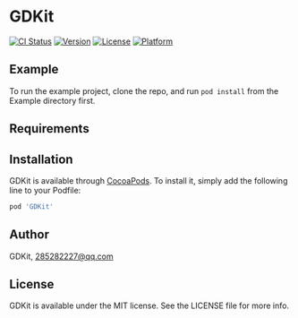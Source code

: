 # GDKit

[![CI Status](https://img.shields.io/travis/GDKit/GDKit.svg?style=flat)](https://travis-ci.org/GDKit/GDKit)
[![Version](https://img.shields.io/cocoapods/v/GDKit.svg?style=flat)](https://cocoapods.org/pods/GDKit)
[![License](https://img.shields.io/cocoapods/l/GDKit.svg?style=flat)](https://cocoapods.org/pods/GDKit)
[![Platform](https://img.shields.io/cocoapods/p/GDKit.svg?style=flat)](https://cocoapods.org/pods/GDKit)

## Example

To run the example project, clone the repo, and run `pod install` from the Example directory first.

## Requirements

## Installation

GDKit is available through [CocoaPods](https://cocoapods.org). To install
it, simply add the following line to your Podfile:

```ruby
pod 'GDKit'
```

## Author

GDKit, 285282227@qq.com

## License

GDKit is available under the MIT license. See the LICENSE file for more info.
